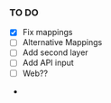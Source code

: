 ### TO DO

- [x] Fix mappings
- [ ] Alternative Mappings
- [ ] Add second layer
- [ ] Add API input
- [ ] Web??
- 

